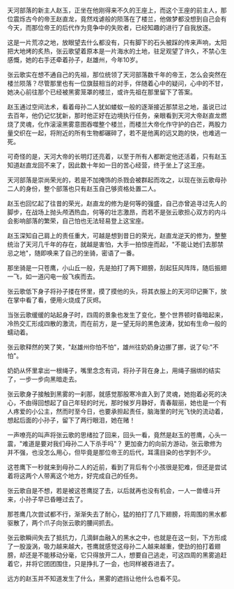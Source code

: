 天河部落的新主人赵玉，正坐在他刚得来不久的王座上，而这个王座的前主人，那位震烁古今的帝王赵直龙，竟然戏谑般的陨落在了楼兰，他做梦都没想到自己会有今天，而那位帝王的后代作为竞争中的失败者，已经知趣的进行了自我放逐。

这是一片荒凉之地，放眼望去什么都没有，只有脚下的石头被踩的传来声响，太阳把大地烤的炙热，张云歌望着原本是一片海水的土地，驻足观望了许久，不禁心生感慨，她的右手还牵着孙子，赵雄州，今年10岁。

张云歌实在想不通自己的先祖，那位统领了天河部落数千年的帝王，怎么会突然在楼兰陨落？尽管那里也有一位旗鼓相当的对手，伴随着心中的疑问，心中的不甘，她决心前往那个已经被黑雾笼罩的楼兰，或许先祖在那里留下了答案。

赵玉通过空间法术，看着母孙二人犹如蝼蚁一般的逐渐接近那禁忌之地，虽说已过去百年，他仍记忆犹新，那时他正好在边境执行任务，亲眼看到天河大帝赵直龙燃烧了灵魂，化作滚滚黑雾意图吞噬整个楼兰，而楼兰大帝化作守护的白芒，两股力量交织在一起，将附近的所有生物都碾碎了，若不是他离的远又跑的快，也难逃一死。

可奇怪的是，天河大帝的长明灯还亮着，以至于所有人都断定他还活着，只有赵玉知道赵直龙回不来了，因此数十年如一日的苦心经营，终于坐上了这王座。

天河部落是崇尚荣光的，若是不加掩饰的杀戮会被群起而攻之，以现在张云歌母孙二人的身份，整个部落也只有赵玉自己够资格处置二人。

赵玉也回忆起了往昔的荣光，赵直龙的修为是何等的强盛，自己亦曾追寻过先人的脚步，在战场上抛头颅洒热血，何等的壮志激昂，而若不是张云歌担心双方的内斗会影响部落的繁荣，自己怕也无法轻易登上这宝座。

赵玉深知自己肩上的责任重大，可越是想到昔日的荣光，赵直龙逆天的修为，整整统治了天河几千年的存在，就越是害怕，大手一拍惊座而起，"不能让她们去那禁忌之地"，随即唤来了自己的坐骑，密语了一番。

那坐骑是一只苍鹰，小山丘一般，先是拍打了两下翅膀，刮起狂风阵阵，随后振翅一飞，如一道闪电一般飞疾而去。

张云歌低下身子将孙子搂在怀里，摸了摸他的头，将其衣服上的天河印记撕下，放在掌中看了看，便用火烧成了灰烬。

当张云歌缓缓的站起身子时，四周的景象也发生了变化，整个世界顿时昏暗起来，冷热交汇形成四散的激流，而在前方，是一望无际的黑色波涛，犹如有生命一般的蠕动着。

张云歌释然的笑了笑，"赵雄州你怕不怕"，雄州往奶奶身边挪了挪，说了句:"不怕"。

奶奶从怀里拿出一根绳子，嘴里念念有词，将孙子背在身上，用绳子捆绑的结实了，一步一步向黑暗走去。

张云歌身子接触到黑雾的一刹那，就感觉那股寒冷直入到了灵魂，她抱着必死的决心，不由得回想起了自己年轻的时光，那时候岁月静好，青春靓丽，她也是一个有人疼爱的小公主，然而时至今日，也要承担起责任，脑海里的时光飞快的流动着，想起后面的小孙子，留下了两行眼泪，她在赌！

一声嘹亮的叫声将张云歌的思绪拉了回来，回头一看，竟然是赵玉的苍鹰，心头一震，"难道是要对我们母孙二人下杀手吗"？ 更加奋力的向前方游动，张云歌修为并不强，也没怎么用心，但毕竟是那位帝王的后代，耳濡目染的也学到不少。

这苍鹰下一秒就来到母孙二人的近前，看到了背后有个小孩很是犯难，但还是尝试着将这两个人带离这个地方，好完成自己的任务。

张云歌自是不想，若是被这苍鹰捉了去，以后就再也没有机会，一人一兽缠斗开来，小孙子早已昏睡过去了。

那苍鹰几次尝试都不行，渐渐失去了耐心，猛的拍打了几下翅膀，将周围的黑水都驱散了，两个爪子向张云歌的腰间抓去。

张云歌瞬间失去了抵抗力，几滴鲜血融入的黑水之中，也就是在这一刻，下方形成了一股漩涡，吸力越来越大，苍鹰就感觉这母孙二人越来越重，使劲的拍打着翅膀，却还是不能移动分毫，它只得放开二人，想要自己逃走，可这四周的黑雾追赶着它，并将它团团围住，只是挣扎了一会，也同样被吞进去了。

远方的赵玉并不知道发生了什么，黑雾的遮挡让他什么也看不见。